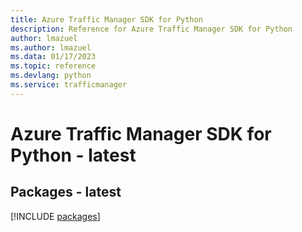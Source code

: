 ```yaml
---
title: Azure Traffic Manager SDK for Python
description: Reference for Azure Traffic Manager SDK for Python
author: lmazuel
ms.author: lmazuel
ms.data: 01/17/2023
ms.topic: reference
ms.devlang: python
ms.service: trafficmanager
---
```

# Azure Traffic Manager SDK for Python - latest
## Packages - latest
[!INCLUDE [packages](traffic-manager-index.md)]